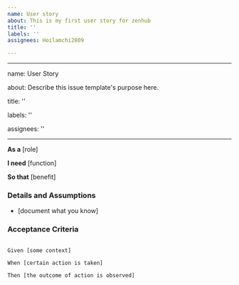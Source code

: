 ```yaml
---
name: User story
about: This is my first user story for zenhub
title: ''
labels: ''
assignees: Hoilamchi2809

---
```


---

name: User Story

about: Describe this issue template's purpose here.

title: ''

labels: ''

assignees: ''



---



**As a** [role]  

 **I need** [function]  

 **So that** [benefit]  

   

 ### Details and Assumptions

 * [document what you know]

   

 ### Acceptance Criteria  

   

 ```gherkin

 Given [some context]

 When [certain action is taken]

 Then [the outcome of action is observed]

 ```
